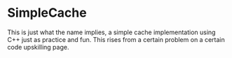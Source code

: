 # SimpleCache
This is just what the name implies, a simple cache implementation using C++ just as practice and fun. This rises from a certain problem on a certain code upskilling page.
